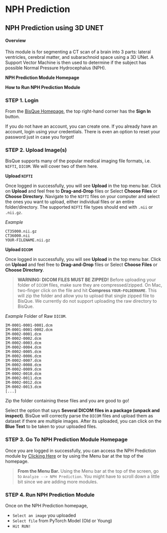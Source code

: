 # NPH Prediction

## NPH Prediction using 3D UNET

#### Overview

This module is for segmenting a CT scan of a brain into 3 parts: lateral ventricles, cerebral matter, and subarachnoid space using a 3D UNet. A Support Vector Machine is then used to determine if the subject has possible Normal Pressure Hydrocephalus (NPH).

**NPH Prediction Module Homepage**

**How to Run NPH Prediction Module**

### STEP 1. Login

From the [BisQue Homepage](https://bisque.ece.ucsb.edu/), the top right-hand corner has the **Sign In** button.

If you do not have an account, you can create one. If you already have an account, login using your credentials. There is even an option to reset your password just in case you forgot!

### STEP 2. Upload Image(s)

BisQue supports many of the popular medical imaging file formats, i.e. `NIFTI`, `DICOM`. We will cover two of them here.

**Upload `NIFTI`**

Once logged in successfully, you will see **Upload** in the top menu bar. Click on **Upload** and feel free to **Drag-and-Drop** files or Select **Choose Files** or **Choose Directory**. Navigate to the `NIFTI` files on your computer and select the ones you want to upload, either individual files or an entire folder/directory. The supported `NIFTI` file types should end with `.nii` or `.nii.gz`.

_Example_

```
CT35000.nii.gz
CT36000.nii
YOUR-FILENAME.nii.gz
```

**Upload `DICOM`**

Once logged in successfully, you will see **Upload** in the top menu bar. Click on **Upload** and feel free to **Drag-and-Drop** files or Select **Choose Files** or **Choose Directory**.

> **WARNING: DICOM FILES MUST BE ZIPPED!** Before uploading your folder of `DICOM` files, make sure they are compressed/zipped. On Mac, two-finger click on the file and hit **Compress `YOUR-FOLDERNAME`**. This will zip the folder and allow you to upload that single zipped file to BisQue. We currently do not support uploading the raw directory to BisQue.

_Example_ Folder of Raw `DICOM`.

```
IM-0001-0001-0001.dcm
IM-0001-0001-0002.dcm
IM-0002-0001.dcm
IM-0002-0002.dcm
IM-0002-0003.dcm
IM-0002-0004.dcm
IM-0002-0005.dcm
IM-0002-0006.dcm
IM-0002-0007.dcm
IM-0002-0008.dcm
IM-0002-0009.dcm
IM-0002-0010.dcm
IM-0002-0011.dcm
IM-0002-0012.dcm
IM-0002-0013.dcm
[...]
```

Zip the folder containing these files and you are good to go!

Select the option that says **Several DICOM files in a package (unpack and inspect)**. BisQue will correctly parse the `DICOM` files and upload them as dataset if there are multiple images. After its uploaded, you can click on the **Blue Text** to be taken to your uploaded files.

### STEP 3. Go To NPH Prediction Module Homepage

Once you are logged in successfully, you can access the NPH Prediction module by [Clicking Here](https://bisque.ece.ucsb.edu/module\_service/nphprediction/?wpublic=1) or by using the Menu bar at the top of the homepage.

> **From the Menu Bar.** Using the Menu bar at the top of the screen, go to `Analyze --> NPH Prediction`. You might have to scroll down a little bit since we are adding more modules.

### STEP 4. Run NPH Prediction Module

Once on the NPH Prediction homepage,

* `Select an image` you uploaded
* `Select file` from PyTorch Model (Old or Young)
* `Hit RUN!`
